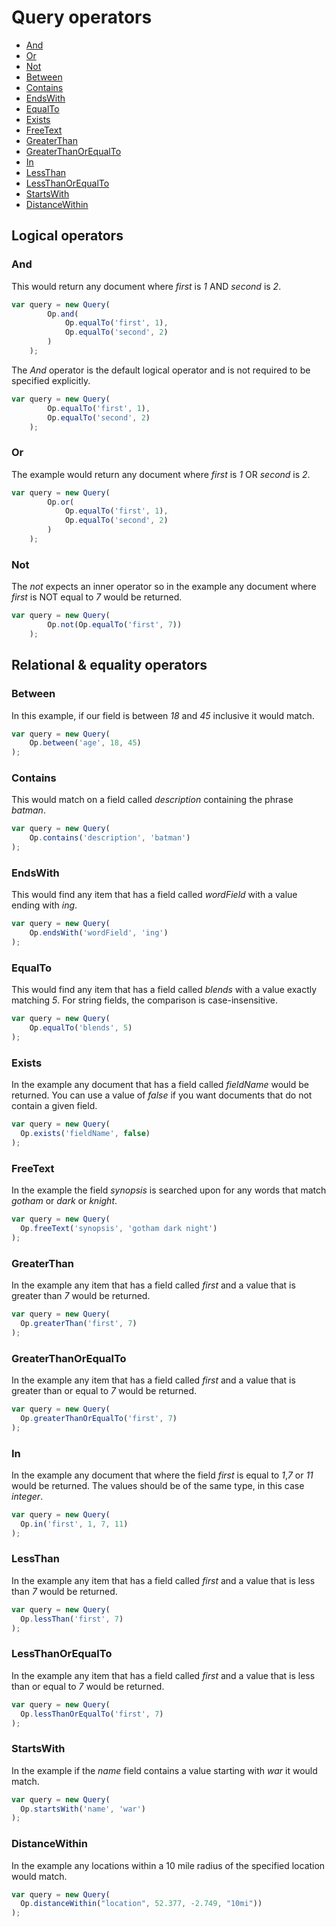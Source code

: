 # Query operators

- [And](#and)
- [Or](#or)
- [Not](#not)
- [Between](#between)
- [Contains](#contains)
- [EndsWith](#endswith)
- [EqualTo](#equalto)
- [Exists](#exists)
- [FreeText](#freetext)
- [GreaterThan](#greaterthan)
- [GreaterThanOrEqualTo](#greaterthanorequalto)
- [In](#in)
- [LessThan](#lessthan)
- [LessThanOrEqualTo](#lessthanorequalto)
- [StartsWith](#startswith)
- [DistanceWithin](#distancewithin)

## Logical operators

### And
This would return any document where *first* is *1* AND *second* is *2*.

```js
var query = new Query(
        Op.and(
            Op.equalTo('first', 1),
            Op.equalTo('second', 2)
        )
    );
```

The *And* operator is the default logical operator and is not required to be specified explicitly.

```js
var query = new Query(
        Op.equalTo('first', 1),
        Op.equalTo('second', 2)
    );
```



### Or
The example would return any document where *first* is *1* OR *second* is *2*.

```js
var query = new Query(
        Op.or(
            Op.equalTo('first', 1),
            Op.equalTo('second', 2)
        )
    );
```



### Not
The *not* expects an inner operator so in the example any document where *first* is NOT equal to *7* would be returned.

```js
var query = new Query(
        Op.not(Op.equalTo('first', 7))
    );
```



## Relational & equality operators

### Between
In this example, if our field is between *18* and *45* inclusive it would match.

```js
var query = new Query(
    Op.between('age', 18, 45)
);
```



### Contains
This would match on a field called *description* containing the phrase *batman*.

```js
var query = new Query(
    Op.contains('description', 'batman')
);
```



### EndsWith
This would find any item that has a field called *wordField* with a value ending with *ing*.

```js
var query = new Query(
    Op.endsWith('wordField', 'ing')
);
```



### EqualTo
This would find any item that has a field called *blends* with a value exactly matching *5*. For string fields, the comparison is case-insensitive.

```js
var query = new Query(
    Op.equalTo('blends', 5)
);
```



### Exists
In the example any document that has a field called *fieldName* would be returned. You can use a value of *false* if you want documents that do not contain a given field.

```js
var query = new Query(
  Op.exists('fieldName', false)
);
```



### FreeText
In the example the field *synopsis* is searched upon for any words that match *gotham* or *dark* or *knight*.

```js
var query = new Query(
  Op.freeText('synopsis', 'gotham dark night')
);
```

### GreaterThan
In the example any item that has a field called *first* and a value that is greater than *7* would be returned.

```js
var query = new Query(
  Op.greaterThan('first', 7)
);
```

### GreaterThanOrEqualTo
In the example any item that has a field called *first* and a value that is greater than or equal to *7* would be returned.

```js
var query = new Query(
  Op.greaterThanOrEqualTo('first', 7)
);
```

### In
In the example any document that where the field *first* is equal to *1*,*7* or *11* would be returned. The values should be of the same type, in this case *integer*.

```js
var query = new Query(
  Op.in('first', 1, 7, 11)
);
```

### LessThan
In the example any item that has a field called *first* and a value that is less than *7* would be returned.

```js
var query = new Query(
  Op.lessThan('first', 7)
);
```

### LessThanOrEqualTo
In the example any item that has a field called *first* and a value that is less than or equal to *7* would be returned.

```js
var query = new Query(
  Op.lessThanOrEqualTo('first', 7)
);
```

### StartsWith
In the example if the *name* field contains a value starting with *war* it would match.

```js
var query = new Query(
  Op.startsWith('name', 'war')
);
```

### DistanceWithin
In the example any locations within a 10 mile radius of the specified location would match.

```js
var query = new Query(
  Op.distanceWithin("location", 52.377, -2.749, "10mi"))
);
```